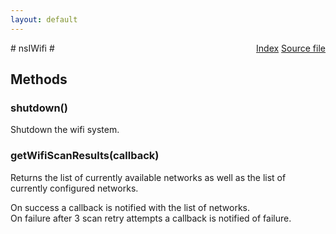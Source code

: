 ```yaml
---
layout: default
---
```

<div class='links' style='float:right'><a href="../index.html">Index</a>
<a href="http://dxr.mozilla.org/mozilla-central/source/dom/wifi/nsIWifi.idl">Source file</a>
</div>
# nsIWifi #

## Methods ##

### shutdown() ###
  
Shutdown the wifi system.  
  

### getWifiScanResults(callback) ###
  
Returns the list of currently available networks as well as the list of  
currently configured networks.  
  
On success a callback is notified with the list of networks.  
On failure after 3 scan retry attempts a callback is notified of failure.  
  
